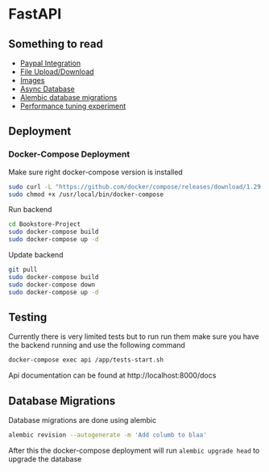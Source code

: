 # FastAPI

## Something to read

* [Paypal Integration](stuff_to_read/paypal_integration.md)
* [File Upload/Download](stuff_to_read/files.md)
* [Images](stuff_to_read/images.md)
* [Async Database](stuff_to_read/async_database.md)
* [Alembic database migrations](stuff_to_read/alembic_database_migrations.md)
* [Performance tuning experiment](stuff_to_read/performance_tuning_experiment.md)


## Deployment

### Docker-Compose Deployment

Make sure right docker-compose version is installed
```bash
sudo curl -L "https://github.com/docker/compose/releases/download/1.29.2/docker-compose-$(uname -s)-$(uname -m)" -o /usr/local/bin/docker-compose
sudo chmod +x /usr/local/bin/docker-compose
```

Run backend
```bash
cd Bookstore-Project
sudo docker-compose build
sudo docker-compose up -d
```

Update backend
```bash
git pull
sudo docker-compose build
sudo docker-compose down
sudo docker-compose up -d
```

## Testing

Currently there is very limited tests but to run run them make sure you have the backend running and use the following command

```bash
docker-compose exec api /app/tests-start.sh
```

Api documentation can be found at http://localhost:8000/docs


## Database Migrations

Database migrations are done using alembic

```bash
alembic revision --autogenerate -m 'Add columb to blaa'
```

After this the docker-compose deployment will run `alembic upgrade head` to upgrade the database
